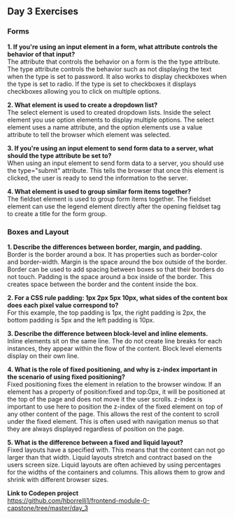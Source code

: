 ## Day 3 Exercises

### Forms

**1. If you're using an input element in a form, what attribute controls the behavior of that input?**  
The attribute that controls the behavior on a form is the the type attribute. The type attribute controls the behavior such as not displaying the text when the type is set to password. It also works to display checkboxes when the type is set to radio. If the type is set to checkboxes it displays checkboxes allowing you to click on multiple options.

**2. What element is used to create a dropdown list?**  
The select element is used to created dropdown lists. Inside the select element you use option elements to display multiple options. The select element uses a name attribute, and the option elements use a value attribute to tell the browser which element was selected.

**3. If you're using an input element to send form data to a server, what should the type attribute be set to?**  
When using an input element to send form data to a server, you should use the type="submit" attribute. This tells the browser that once this element is clicked, the user is ready to send the information to the server.

**4. What element is used to group similar form items together?**  
The fieldset element is used to group form items together. The fieldset element can use the legend element directly after the opening fieldset tag to create a title for the form group.

### Boxes and Layout

**1. Describe the differences between border, margin, and padding.**  
Border is the border around a box. It has properties such as border-color and border-width. Margin is the space around the box outside of the border. Border can be used to add spacing between boxes so that their borders do not touch. Padding is the space around a box inside of the border. This creates space between the border and the content inside the box.

**2. For a CSS rule padding: 1px 2px 5px 10px, what sides of the content box does each pixel value correspond to?**  
For this example, the top padding is 1px, the right padding is 2px, the bottom padding is 5px and the left padding is 10px.

**3. Describe the difference between block-level and inline elements.**  
Inline elements sit on the same line. The do not create line breaks for each instances, they appear within the flow of the content. Block level elements display on their own line.

**4. What is the role of fixed positioning, and why is z-index important in the scenario of using fixed positioning?**  
Fixed positioning fixes the element in relation to the browser window. If an element has a property of position:fixed and top:0px, it will be positioned at the top of the page and does not move it the user scrolls. z-index is important to use here to position the z-index of the fixed element on top of any other content of the page. This allows the rest of the content to scroll under the fixed element. This is often used with navigation menus so that they are always displayed regardless of position on the page.

**5. What is the difference between a fixed and liquid layout?**  
Fixed layouts have a specified with. This means that the content can not go larger than that width. Liquid layouts stretch and contract based on the users screen size. Liquid layouts are often achieved by using percentages for the widths of the containers and columns. This allows them to grow and shrink with different browser sizes.

**Link to Codepen project**  
https://github.com/hborrelli1/frontend-module-0-capstone/tree/master/day_3
